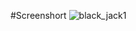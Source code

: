 #Screenshort
![black_jack1](https://github.com/PisethPT/Unity-2D-Black-Jack-Blitz-Mobile-/assets/141244421/1b7b6e08-d12a-4ca8-9b0a-44f1c2b096e7)
